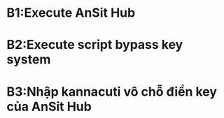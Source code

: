 # B1:Execute AnSit Hub

# B2:Execute script bypass key system

# B3:Nhập kannacuti vô chỗ điền key của AnSit Hub
